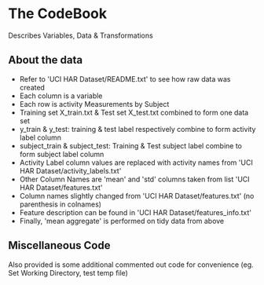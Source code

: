 # The CodeBook
Describes Variables, Data & Transformations

## About the data
- Refer to 'UCI HAR Dataset/README.txt' to see how raw data was created
- Each column is a variable
- Each row is activity Measurements by Subject
- Training set X_train.txt & Test set X_test.txt combined to form one data set
- y_train & y_test: training & test label respectively combine to form activity label column
- subject_train & subject_test: Training & Test subject label combine to form subject label column
- Activity Label column values are replaced with activity names from 'UCI HAR Dataset/activity_labels.txt'
- Other Column Names are 'mean' and 'std' columns taken from list 'UCI HAR Dataset/features.txt' 
- Column names slightly changed from 'UCI HAR Dataset/features.txt' (no parenthesis in colnames)
- Feature description can be found in 'UCI HAR Dataset/features_info.txt'
- Finally, 'mean aggregate' is performed on tidy data from above

## Miscellaneous Code
Also provided is some additional commented out code for convenience (eg. Set Working Directory, test temp file)
